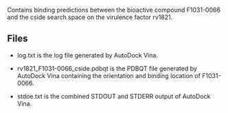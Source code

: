 Contains binding predictions between the bioactive compound F1031-0066 and the cside search space on the virulence factor rv1821.

## Files

- log.txt is the log file generated by AutoDock Vina.

- rv1821_F1031-0066_cside.pdbqt is the PDBQT file generated by AutoDock Vina containing the orientation and binding location of F1031-0066.

- stdoe.txt is the combined STDOUT and STDERR output of AutoDock Vina.

